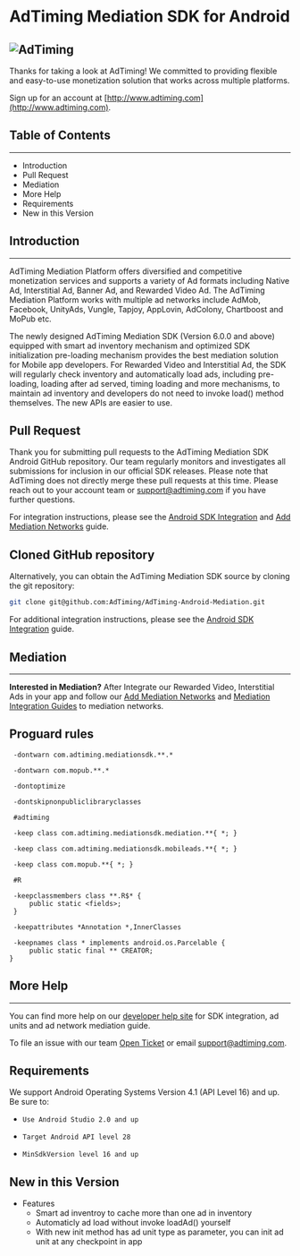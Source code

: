 # AdTiming Mediation SDK for Android
![AdTiming](https://github.com/AdTiming/AdTiming-Android-Mediation/blob/master/AdTimingLogo.jpg?raw=true)
---

Thanks for taking a look at AdTiming! We committed to providing flexible and easy-to-use monetization solution that works across multiple platforms.

Sign up for an account at [http://www.adtiming.com](http://www.adtiming.com).

## **Table of Contents**
---
- Introduction
- Pull Request
- Mediation
- More Help
- Requirements
- New in this Version

## **Introduction**
---
AdTiming Mediation Platform offers diversified and competitive monetization services and supports a variety of Ad formats including Native Ad, Interstitial Ad, Banner Ad, and Rewarded Video Ad. The AdTiming Mediation Platform works with multiple ad networks include AdMob, Facebook, UnityAds, Vungle, Tapjoy, AppLovin, AdColony, Chartboost and MoPub etc.

The newly designed AdTiming Mediation SDK (Version 6.0.0 and above) equipped with smart ad inventory mechanism and optimized SDK initialization pre-loading mechanism provides the best mediation solution for Mobile app developers. For Rewarded Video and Interstitial Ad, the SDK will regularly check inventory and automatically load ads, including pre-loading, loading after ad served, timing loading and more mechanisms, to maintain ad inventory and developers do not need to invoke load() method themselves. The new APIs are easier to use.

## **Pull Request**

Thank you for submitting pull requests to the AdTiming Mediation SDK Android GitHub repository. Our team regularly monitors and investigates all submissions for inclusion in our official SDK releases. Please note that AdTiming does not directly merge these pull requests at this time. Please reach out to your account team or support@adtiming.com if you have further questions.


For integration instructions, please see the [Android SDK Integration](https://support.adtiming.com/hc/en-us/articles/360033763553-Android-SDK-Integration) and [Add Mediation Networks](https://support.adtiming.com/hc/en-us/articles/360033233554-Add-Mediation-Networks) guide.

## **Cloned GitHub repository**

Alternatively, you can obtain the AdTiming Mediation SDK source by cloning the git repository:

```bash
git clone git@github.com:AdTiming/AdTiming-Android-Mediation.git
```

For additional integration instructions, please see the  [Android SDK Integration](https://support.adtiming.com/hc/en-us/articles/360033763553-Android-SDK-Integration) guide.

## **Mediation**
---
**Interested in Mediation?** After Integrate our Rewarded Video, Interstitial Ads in your app and follow our [Add Mediation Networks](https://support.adtiming.com/hc/en-us/articles/360033233554-Add-Mediation-Networks) and [Mediation Integration Guides](https://support.adtiming.com/hc/en-us/articles/360033590914-Mediation-Network-Guides) to mediation networks. 


## **Proguard rules**

```
 -dontwarn com.adtiming.mediationsdk.**.*
 
 -dontwarn com.mopub.**.*
 
 -dontoptimize
 
 -dontskipnonpubliclibraryclasses
 
 #adtiming
 
 -keep class com.adtiming.mediationsdk.mediation.**{ *; }
 
 -keep class com.adtiming.mediationsdk.mobileads.**{ *; }
 
 -keep class com.mopub.**{ *; }
 
 #R
 
 -keepclassmembers class **.R$* {
     public static <fields>;
 }
 
 -keepattributes *Annotation *,InnerClasses
 
 -keepnames class * implements android.os.Parcelable {
     public static final ** CREATOR;
}
```

## **More Help**
---
You can find more help on our [developer help site](https://support.adtiming.com/hc/en-us/categories/360001950234-SDK-Integration) for SDK integration, ad units and ad network mediation guide.

To file an issue with our team [Open Ticket](https://support.adtiming.com/hc/en-us/requests/new) or email [support@adtiming.com](mailto:support@adtiming.com).

## **Requirements**
We support Android Operating Systems Version 4.1 (API Level 16) and up. Be sure to:

-     Use Android Studio 2.0 and up
-     Target Android API level 28
-     MinSdkVersion level 16 and up

## **New in this Version**
- Features
   - Smart ad inventroy to cache more than one ad in inventory
   - Automaticly ad load without invoke loadAd() yourself
   - With new init method has ad unit type as parameter, you can init ad unit at any checkpoint in app





